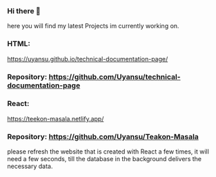 ### Hi there 👋

here you will find my latest Projects im currently working on.

### HTML:
https://uyansu.github.io/technical-documentation-page/
### Repository: https://github.com/Uyansu/technical-documentation-page



### React:
https://teekon-masala.netlify.app/
### Repository: https://github.com/Uyansu/Teakon-Masala

please refresh the website that is created with React a few times, it will need a few seconds, till the database in the background delivers the necessary data.

<!--
**Uyansu/Uyansu** is a ✨ _special_ ✨ repository because its `README.md` (this file) appears on your GitHub profile.

Here are some ideas to get you started:

- 🔭 I’m currently working on ...
- 🌱 I’m currently learning ...
- 👯 I’m looking to collaborate on ...
- 🤔 I’m looking for help with ...
- 💬 Ask me about ...
- 📫 How to reach me: ...
- 😄 Pronouns: ...
- ⚡ Fun fact: ...
-->
